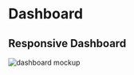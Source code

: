 # Dashboard
## Responsive Dashboard
![dashboard mockup](https://cloud.githubusercontent.com/assets/18179599/24170249/51ba2c5c-0ea6-11e7-84ee-9006b7902d9f.jpg)

